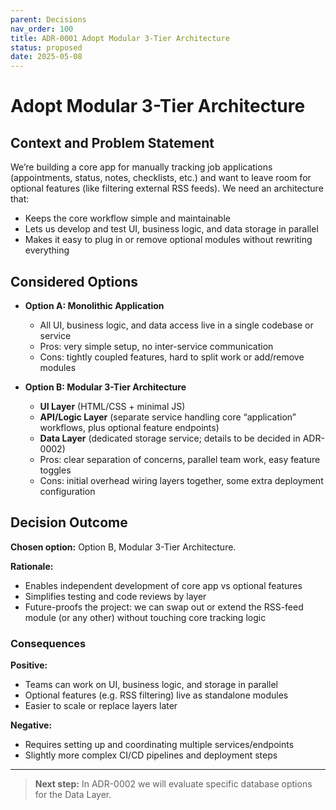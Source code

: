```yaml
---
parent: Decisions
nav_order: 100
title: ADR-0001 Adopt Modular 3-Tier Architecture
status: proposed
date: 2025-05-08
---
```


# Adopt Modular 3-Tier Architecture

## Context and Problem Statement

We’re building a core app for manually tracking job applications (appointments, status, notes, checklists, etc.) and want to leave room for optional features (like filtering external RSS feeds). We need an architecture that:

- Keeps the core workflow simple and maintainable  
- Lets us develop and test UI, business logic, and data storage in parallel  
- Makes it easy to plug in or remove optional modules without rewriting everything

## Considered Options

* **Option A: Monolithic Application**  
  - All UI, business logic, and data access live in a single codebase or service  
  - Pros: very simple setup, no inter-service communication  
  - Cons: tightly coupled features, hard to split work or add/remove modules  

* **Option B: Modular 3-Tier Architecture**  
  - **UI Layer** (HTML/CSS + minimal JS)  
  - **API/Logic Layer** (separate service handling core “application” workflows, plus optional feature endpoints)  
  - **Data Layer** (dedicated storage service; details to be decided in ADR-0002)  
  - Pros: clear separation of concerns, parallel team work, easy feature toggles  
  - Cons: initial overhead wiring layers together, some extra deployment configuration  

## Decision Outcome

**Chosen option:** Option B, Modular 3-Tier Architecture.

**Rationale:**  
- Enables independent development of core app vs optional features  
- Simplifies testing and code reviews by layer  
- Future-proofs the project: we can swap out or extend the RSS-feed module (or any other) without touching core tracking logic

### Consequences

**Positive:**  
- Teams can work on UI, business logic, and storage in parallel  
- Optional features (e.g. RSS filtering) live as standalone modules  
- Easier to scale or replace layers later

**Negative:**  
- Requires setting up and coordinating multiple services/endpoints  
- Slightly more complex CI/CD pipelines and deployment steps

---

> **Next step:** In ADR-0002 we will evaluate specific database options for the Data Layer.  
